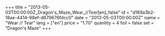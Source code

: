 +++
title = "2013-05-03T00:00:00Z_Dragon's_Maze_Wear_//_Tear_[en]_false"
id = "d169a3b2-18ae-4414-98ef-d879676fdcc0"
date = "2013-05-03T00:00:00Z"
name = "Wear // Tear"
lang = ["en"]
price = "1.70"
quantity = 4
foil = false
set = "Dragon's Maze"
+++
